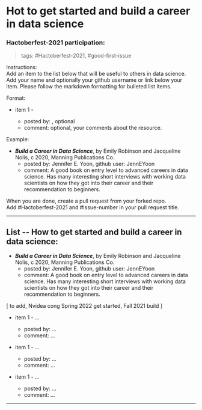 # Hot to get started and build a career in data science  


### Hactoberfest-2021 participation:

> tags:  \#Hactoberfest-2021, \#good-first-issue  

Instructions:  
Add an item to the list below that will be useful to others in data science.  Add your name and optionally your github username or link below your item.  Please follow the markdown formatting for bulleted list items.  

Format:  

  * item 1 - <resource name and link>
      - posted by: <your name>, optional <your github username or link>  
      - comment: optional, your comments about the resource.  

Example:  
  * ***Build a Career in Data Science***, by Emily Robinson and Jacqueline Nolis, c 2020, Manning Publications Co.  
      - posted by: Jennifer E. Yoon, github user: JennEYoon  
      - comment: A good book on entry level to advanced careers in data science. Has many interesting short interviews with working data scientists on how they got into their career and their recommendation to beginners.   

When you are done, create a pull request from your forked repo.  
Add #Hactoberfest-2021 and #Issue-number in your pull request title.  


-----  

## List -- How to get started and build a career in data science: 

  * ***Build a Career in Data Science***, by Emily Robinson and Jacqueline Nolis, c 2020, Manning Publications Co.  
      - posted by: Jennifer E. Yoon, github user: JennEYoon  
      - comment: A good book on entry level to advanced careers in data science. Has many interesting short interviews with working data scientists on how they got into their career and their recommendation to beginners.   

 [ to add, Nvidea cong Spring 2022 get started, Fall 2021 build ]
 
  * item 1 - ... 
      - posted by: ...    
      - comment: ...  


  * item 1 - ... 
      - posted by: ...    
      - comment: ...  


  * item 1 - ... 
      - posted by: ...    
      - comment: ...  







------  
<eof>  
